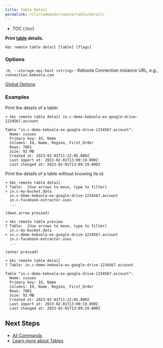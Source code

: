 ```yaml
---
title: Table Detail
permalink: /cli/commands/remote/table/detail/
---
```


* TOC
{:toc}

**Print [table](https://help.keboola.com/storage/tables/) details.**

```
kbc remote table detail [table] [flags]
```

### Options

`-H, --storage-api-host <string>`
: Keboola Connection instance URL, e.g., `connection.keboola.com`

[Global Options](/cli/commands/#global-options)

### Examples

Print the details of a table:
```
➜ kbc remote table detail in.c-demo-keboola-ex-google-drive-1234567.account

Table "in.c-demo-keboola-ex-google-drive-1234567.account":
  Name: issues
  Primary key: Id, Name
  Columns: Id, Name, Region, First_Order
  Rows: 7801
  Size: 92 MB
  Created at: 2023-02-01T11:22:05.000Z
  Last import at: 2023-02-01T13:09:19.000Z
  Last changed at: 2023-02-01T13:09:19.000Z
```

Print the details of a table without knowing its id:
```
➜ kbc remote table detail
? Table:  [Use arrows to move, type to filter]
> in.c-my-bucket.data
  in.c-demo-keboola-ex-google-drive-1234567.account
  in.c-facebook-extractor.uses
  ...

(down arrow pressed)

➜ kbc remote table preview
? Table:  [Use arrows to move, type to filter]
  in.c-my-bucket.data
> in.c-demo-keboola-ex-google-drive-1234567.account
  in.c-facebook-extractor.uses
  ...

(enter pressed)

➜ kbc remote table detail
? Table: in.c-demo-keboola-ex-google-drive-1234567.account

Table "in.c-demo-keboola-ex-google-drive-1234567.account":
  Name: issues
  Primary key: Id, Name
  Columns: Id, Name, Region, First_Order
  Rows: 7801
  Size: 92 MB
  Created at: 2023-02-01T11:22:05.000Z
  Last import at: 2023-02-01T13:09:19.000Z
  Last changed at: 2023-02-01T13:09:19.000Z
```

## Next Steps

- [All Commands](/cli/commands/)
- [Learn more about Tables](https://help.keboola.com/storage/tables/)
